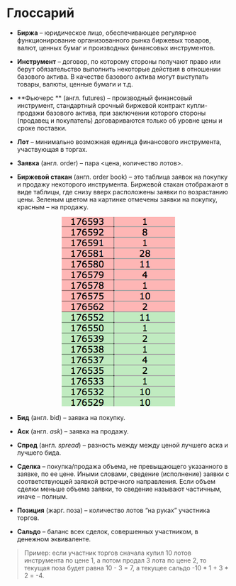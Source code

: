 # Глоссарий

<a name="exchange"></a>
 - **Биржа** – юридическое лицо, обеспечивающее регулярное функционирование организованного рынка биржевых товаров, валют, ценных бумаг и производных финансовых инструментов.

<a name="instrument"></a>
 - **Инструмент** – договор, по которому стороны получают право или берут обязательство выполнить некоторые действия в отношении базового актива. В качестве базового актива могут выступать товары, валюты, ценные бумаги и т.д.

<a name="futures"></a>
 - **Фьючерс ** (англ. futures) – производный финансовый инструмент, стандартный срочный биржевой контракт купли-продажи базового актива, при заключении которого стороны (продавец и покупатель) договариваются только об уровне цены и сроке поставки.

<a name="lot"></a>
 - **Лот** – минимально возможная единица финансового инструмента, участвующая в торгах.

<a name="order"></a>
 - **Заявка** (англ. order) – пара <цена, количество лотов>. 

<a name="order_book"></a>
 - **Биржевой стакан** (англ. order book) – это таблица заявок на покупку и продажу некоторого инструмента. Биржевой стакан отображают в виде таблицы, где снизу вверх расположены заявки по возрастанию цены. Зеленым цветом на картинке отмечены заявки на покупку, красным – на продажу.

<p align="center">
<img src="../img/order_book_example.png" alt="Пример биржевого стакана">
</p>

<a name="bid"></a>
 - **Бид** (англ. bid) – заявка на покупку.

<a name="ask"></a>
 - **Аск** (англ. *ask*) – заявка на продажу.

<a name="spred"></a>
 - **Спред** (англ. *spread*) – разность между между ценой лучшего аска и лучшего бида.

<a name="deal"></a>
 - **Сделка** – покупка/продажа объема, не превыщающего указанного в заявке, по ее цене. Иными словами, сведение (исполнение) заявки с соответствующей заявкой встречного направления. Если объем сделки меньше объема заявки, то сведение называют частичным, иначе – полным.

<a name="position"></a>
 - **Позиция** (жарг. поза) – количество лотов “на руках” участника торгов.

<a name="saldo"></a>
 - **Сальдо** – баланс всех сделок, совершенных участником, в денежном эквиваленте. 
 > Пример: если участник торгов сначала купил 10 лотов инструмента по цене 1, а потом продал 3 лота по цене 2, то текущая поза будет равна 10 - 3 = 7, а текущее сальдо -10 \* 1 + 3 \* 2 = -4.
 
